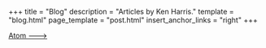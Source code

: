 +++
title = "Blog"
description = "Articles by Ken Harris."
template = "blog.html"
page_template = "post.html"
insert_anchor_links = "right"
+++

[H1 is hardcoded in the template to avoid anchor link]: #

[Atom 🡒](/atom.xml)
